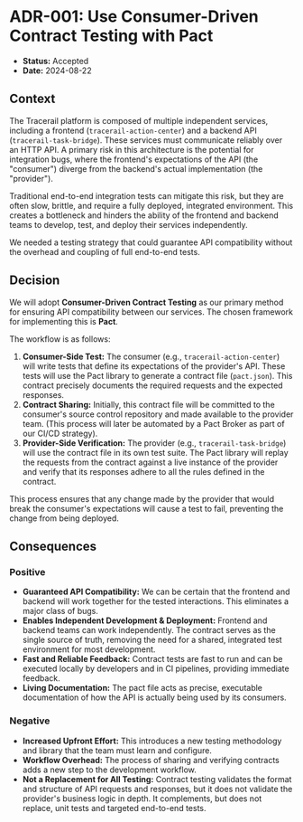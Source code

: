 # ADR-001: Use Consumer-Driven Contract Testing with Pact

*   **Status:** Accepted
*   **Date:** 2024-08-22

## Context

The Tracerail platform is composed of multiple independent services, including a frontend (`tracerail-action-center`) and a backend API (`tracerail-task-bridge`). These services must communicate reliably over an HTTP API. A primary risk in this architecture is the potential for integration bugs, where the frontend's expectations of the API (the "consumer") diverge from the backend's actual implementation (the "provider").

Traditional end-to-end integration tests can mitigate this risk, but they are often slow, brittle, and require a fully deployed, integrated environment. This creates a bottleneck and hinders the ability of the frontend and backend teams to develop, test, and deploy their services independently.

We needed a testing strategy that could guarantee API compatibility without the overhead and coupling of full end-to-end tests.

## Decision

We will adopt **Consumer-Driven Contract Testing** as our primary method for ensuring API compatibility between our services. The chosen framework for implementing this is **Pact**.

The workflow is as follows:
1.  **Consumer-Side Test:** The consumer (e.g., `tracerail-action-center`) will write tests that define its expectations of the provider's API. These tests will use the Pact library to generate a contract file (`pact.json`). This contract precisely documents the required requests and the expected responses.
2.  **Contract Sharing:** Initially, this contract file will be committed to the consumer's source control repository and made available to the provider team. (This process will later be automated by a Pact Broker as part of our CI/CD strategy).
3.  **Provider-Side Verification:** The provider (e.g., `tracerail-task-bridge`) will use the contract file in its own test suite. The Pact library will replay the requests from the contract against a live instance of the provider and verify that its responses adhere to all the rules defined in the contract.

This process ensures that any change made by the provider that would break the consumer's expectations will cause a test to fail, preventing the change from being deployed.

## Consequences

### Positive

*   **Guaranteed API Compatibility:** We can be certain that the frontend and backend will work together for the tested interactions. This eliminates a major class of bugs.
*   **Enables Independent Development & Deployment:** Frontend and backend teams can work independently. The contract serves as the single source of truth, removing the need for a shared, integrated test environment for most development.
*   **Fast and Reliable Feedback:** Contract tests are fast to run and can be executed locally by developers and in CI pipelines, providing immediate feedback.
*   **Living Documentation:** The pact file acts as precise, executable documentation of how the API is actually being used by its consumers.

### Negative

*   **Increased Upfront Effort:** This introduces a new testing methodology and library that the team must learn and configure.
*   **Workflow Overhead:** The process of sharing and verifying contracts adds a new step to the development workflow.
*   **Not a Replacement for All Testing:** Contract testing validates the format and structure of API requests and responses, but it does not validate the provider's business logic in depth. It complements, but does not replace, unit tests and targeted end-to-end tests.